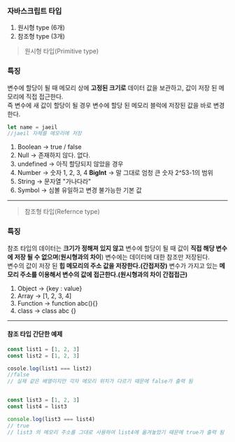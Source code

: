 ### 자바스크립트 타입

1. 원시형 type (6개)
2. 참조형 type (3개)

> 원시형 타입(Primitive type)

### **특징**
변수에 할당이 될 때 메모리 상에 **고정된 크기로** 데이터 값을 보관하고, 값이 저장 된  메모리에 직접 접근한다.  
즉 변수에 새 값이 할당이 될 경우 변수에 할당 된 메모리 블럭에 저장된 값을 바로 변경한다.
```js
let name = jaeil
//jaeil 자체를 메모리에 저장
```
1. Boolean -> true / false
2. Null -> 존재하지 않다. 없다.
3. undefined -> 아직 할당되지 않았을 경우
4. Number -> 숫자 1, 2, 3, 4
 **BigInt** -> 말 그대로 엄청 큰 숫자 2^53-1의 범위
5. String -> 문자열 "가나다라"
6. Symbol -> 심볼 유일하고 변경 불가능한 기본 값
---
> 참조형 타입(Refernce type)
### **특징**
참조 타입의 데이터는 **크기가 정해져 있지 않고** 변수에 할당이 될 때 값이 **직접 해당 변수에 저장 될 수 없으며**(**원시형과의 차이**) 변수에는 데이터에 대한 참조만 저장된다.  
변수의 값이 저장 된 **힙 메모리의 주소 값을 저장한다.(간접저장)** 
변수가 가지고 있는 **메모리 주소를 이용해서 변수의 값에 접근한다.(원시형과의 차이 간접접근)**
1. Object -> {key : value}
2. Array -> [1, 2, 3, 4]
3. Function -> function abc(){}
4. class -> class abc {}
---
#### **참조 타입 간단한 예제**
```js
const list1 = [1, 2, 3]
const list2 = [1, 2, 3]

cosole.log(list1 === list2) 
//false
// 실제 같은 배열이지만 각자 메모리 위치가 다르기 때문에 false가 출력 됨


const list3 = [1, 2, 3]
const list4 = list3

console.log(list3 === list4)
// true
// list3 의 메모리 주소를 그대로 사용하여 list4에 옮겨놓았기 때문에 true가 출력 됨
```

